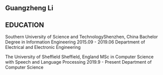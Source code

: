 ## Guangzheng Li 

## EDUCATION

Southern University of Science and TechnologyShenzhen, China
Bachelor Degree in Information Engineering
2015.09 - 2019.06
Department of Electrical and Electronic Engineering


The University of Sheffield
Sheffield, England
MSc in Computer Science with Speech and Language Processing
2019.9 - Present
Department of Computer Science
